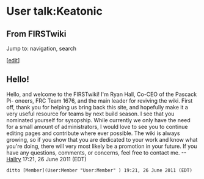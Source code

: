 # User talk:Keatonic

## From FIRSTwiki

Jump to: navigation, search

[[edit](/index.php?title=User_talk:Keatonic&action=edit&section=1 "Edit
section: Hello!")]

## Hello!

Hello, and welcome to the FIRSTwiki! I'm Ryan Hall, Co-CEO of the Pascack Pi- oneers, FRC Team 1676, and the main leader for reviving the wiki. First off, thank you for helping us bring back this site, and hopefully make it a very useful resource for teams by next build season. I see that you nominated yourself for sysopship. While currently we only have the need for a small amount of administrators, I would love to see you to continue editing pages and contribute where ever possible. The wiki is always growing, so if you show that you are dedicated to your work and know what you're doing, there will very most likely be a promotion in your future. If you have any questions, comments, or concerns, feel free to contact me. --[Hallry](User:Hallry "User:Hallry") 17:21, 26 June 2011 (EDT)

```
ditto [Member](User:Member "User:Member" ) 19:21, 26 June 2011 (EDT) 
```
